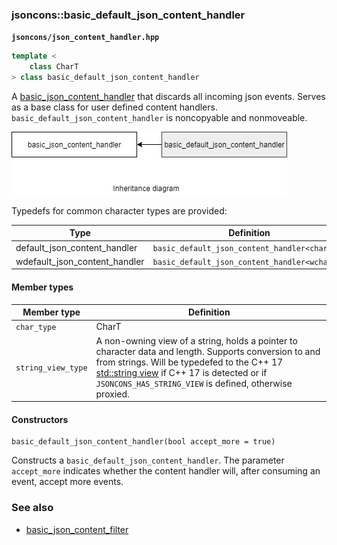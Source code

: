 ### jsoncons::basic_default_json_content_handler

__`jsoncons/json_content_handler.hpp`__

```c++
template <
    class CharT
> class basic_default_json_content_handler
```

A [basic_json_content_handler](basic_json_content_handler.md) that discards all incoming json events. Serves as a base class for user defined content handlers.
`basic_default_json_content_handler` is noncopyable and nonmoveable.

![basic_default_json_content_handler](./diagrams/basic_default_json_content_handler.png)

Typedefs for common character types are provided:

Type                |Definition
--------------------|------------------------------
default_json_content_handler    |`basic_default_json_content_handler<char>`
wdefault_json_content_handler   |`basic_default_json_content_handler<wchar_t>`

#### Member types

Member type                         |Definition
------------------------------------|------------------------------
`char_type`|CharT
`string_view_type`|A non-owning view of a string, holds a pointer to character data and length. Supports conversion to and from strings. Will be typedefed to the C++ 17 [std::string view](http://en.cppreference.com/w/cpp/string/basic_string_view) if C++ 17 is detected or if `JSONCONS_HAS_STRING_VIEW` is defined, otherwise proxied.  

#### Constructors

    basic_default_json_content_handler(bool accept_more = true)

Constructs a `basic_default_json_content_handler`. The parameter
`accept_more` indicates whether the content handler will, after
consuming an event, accept more events.

### See also

- [basic_json_content_filter](basic_json_content_filter.md)

